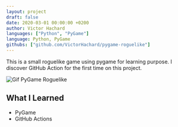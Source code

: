 ```yaml
---
layout: project
draft: false
date: 2020-03-01 00:00:00 +0200
author: Victor Hachard
languages: ["Python", "PyGame"]
language: Python, PyGame
githubs: ["github.com/VictorHachard/pygame-roguelike"]
---
```


This is a small roguelike game using pygame for learning purpose. I discover GitHub Action for the first time on this project.

![Gif PyGame Roguelike]({{site.baseurl}}/res/pygame-roguelike/sample.gif)

## What I Learned

- PyGame
- GitHub Actions
